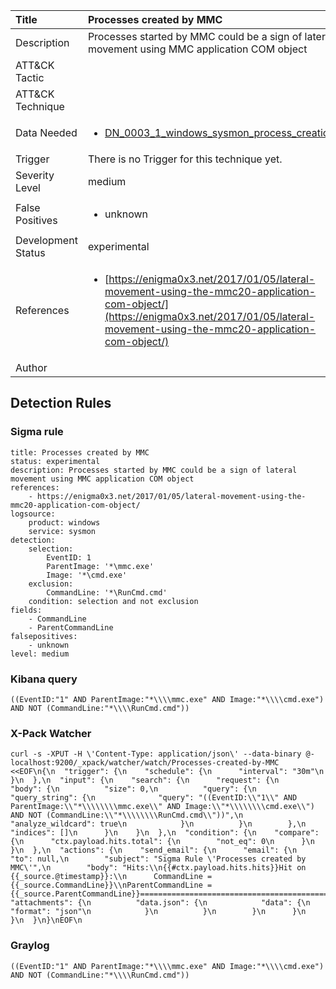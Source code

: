 | Title                | Processes created by MMC                                                                                                                                                 |
|:---------------------|:------------------------------------------------------------------------------------------------------------------------------------------------------------|
| Description          | Processes started by MMC could be a sign of lateral movement using MMC application COM object                                                                                                                                           |
| ATT&amp;CK Tactic    | <ul></ul>  |
| ATT&amp;CK Technique | <ul></ul>                             |
| Data Needed          | <ul><li>[DN_0003_1_windows_sysmon_process_creation](../Data_Needed/DN_0003_1_windows_sysmon_process_creation.md)</li></ul>                                                         |
| Trigger              |  There is no Trigger for this technique yet.  |
| Severity Level       | medium                                                                                                                                                 |
| False Positives      | <ul><li>unknown</li></ul>                                                                  |
| Development Status   | experimental                                                                                                                                                |
| References           | <ul><li>[https://enigma0x3.net/2017/01/05/lateral-movement-using-the-mmc20-application-com-object/](https://enigma0x3.net/2017/01/05/lateral-movement-using-the-mmc20-application-com-object/)</li></ul>                                                          |
| Author               |                                                                                                                                                 |


## Detection Rules

### Sigma rule

```
title: Processes created by MMC 
status: experimental
description: Processes started by MMC could be a sign of lateral movement using MMC application COM object 
references:
    - https://enigma0x3.net/2017/01/05/lateral-movement-using-the-mmc20-application-com-object/
logsource:
    product: windows
    service: sysmon
detection:
    selection:
        EventID: 1
        ParentImage: '*\mmc.exe'
        Image: '*\cmd.exe'
    exclusion:
        CommandLine: '*\RunCmd.cmd'
    condition: selection and not exclusion
fields:
    - CommandLine
    - ParentCommandLine
falsepositives:
    - unknown
level: medium

```





### Kibana query

```
((EventID:"1" AND ParentImage:"*\\\\mmc.exe" AND Image:"*\\\\cmd.exe") AND NOT (CommandLine:"*\\\\RunCmd.cmd"))
```





### X-Pack Watcher

```
curl -s -XPUT -H \'Content-Type: application/json\' --data-binary @- localhost:9200/_xpack/watcher/watch/Processes-created-by-MMC <<EOF\n{\n  "trigger": {\n    "schedule": {\n      "interval": "30m"\n    }\n  },\n  "input": {\n    "search": {\n      "request": {\n        "body": {\n          "size": 0,\n          "query": {\n            "query_string": {\n              "query": "((EventID:\\"1\\" AND ParentImage:\\"*\\\\\\\\mmc.exe\\" AND Image:\\"*\\\\\\\\cmd.exe\\") AND NOT (CommandLine:\\"*\\\\\\\\RunCmd.cmd\\"))",\n              "analyze_wildcard": true\n            }\n          }\n        },\n        "indices": []\n      }\n    }\n  },\n  "condition": {\n    "compare": {\n      "ctx.payload.hits.total": {\n        "not_eq": 0\n      }\n    }\n  },\n  "actions": {\n    "send_email": {\n      "email": {\n        "to": null,\n        "subject": "Sigma Rule \'Processes created by MMC\'",\n        "body": "Hits:\\n{{#ctx.payload.hits.hits}}Hit on {{_source.@timestamp}}:\\n      CommandLine = {{_source.CommandLine}}\\nParentCommandLine = {{_source.ParentCommandLine}}================================================================================\\n{{/ctx.payload.hits.hits}}",\n        "attachments": {\n          "data.json": {\n            "data": {\n              "format": "json"\n            }\n          }\n        }\n      }\n    }\n  }\n}\nEOF\n
```





### Graylog

```
((EventID:"1" AND ParentImage:"*\\\\mmc.exe" AND Image:"*\\\\cmd.exe") AND NOT (CommandLine:"*\\\\RunCmd.cmd"))
```

